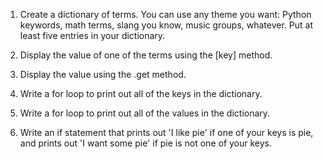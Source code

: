 1. Create a dictionary of terms. You can use any theme you want: Python keywords, math terms, slang you know, music groups, 
whatever. Put at least five entries in your dictionary.

2. Display the value of one of the terms using the [key] method.

3. Display the value using the .get method.

4. Write a for loop to print out all of the keys in the dictionary.

5. Write a for loop to print out all of the values in the dictionary.

6. Write an if statement that prints out 'I like pie' if one of your keys is pie, and prints out 'I want some pie' 
if pie is not one of your keys.

